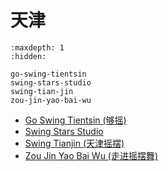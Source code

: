 # 天津

```{toctree}
:maxdepth: 1
:hidden:

go-swing-tientsin
swing-stars-studio
swing-tian-jin
zou-jin-yao-bai-wu
```

- [Go Swing Tientsin (够摇)](go-swing-tientsin.md)
- [Swing Stars Studio](swing-stars-studio.md)
- [Swing Tianjin (天津摇摆)](swing-tian-jin.md)
- [Zou Jin Yao Bai Wu (走进摇摆舞)](zou-jin-yao-bai-wu.md)
